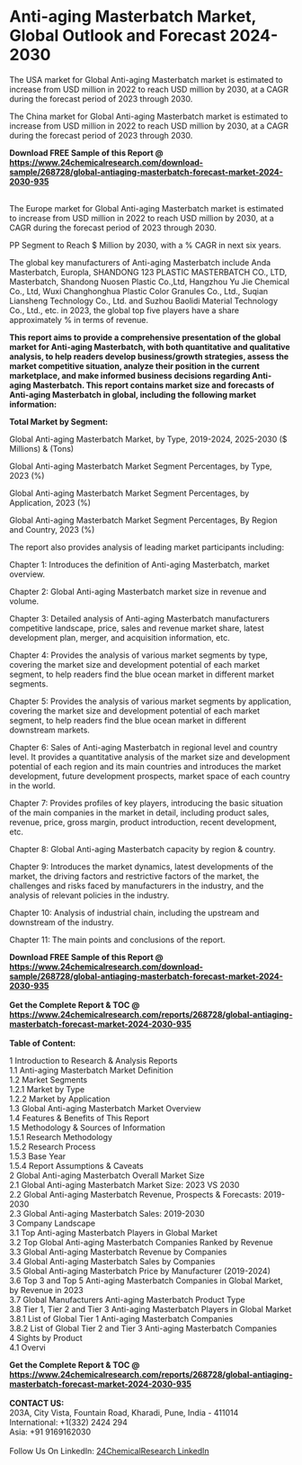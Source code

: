 <h1>Anti-aging Masterbatch Market, Global Outlook and Forecast 2024-2030</h1><p>The USA market for Global Anti-aging Masterbatch market is estimated to increase from USD million in 2022 to reach USD million by 2030, at a CAGR during the forecast period of 2023 through 2030.</p><p>
</p><p>The China market for Global Anti-aging Masterbatch market is estimated to increase from USD million in 2022 to reach USD million by 2030, at a CAGR during the forecast period of 2023 through 2030.</p><div><b>Download FREE Sample of this Report @ 
            <a href="https://www.24chemicalresearch.com/download-sample/268728/global-antiaging-masterbatch-forecast-market-2024-2030-935">
            https://www.24chemicalresearch.com/download-sample/268728/global-antiaging-masterbatch-forecast-market-2024-2030-935</a></b></div><br><p>
</p><p>The Europe market for Global Anti-aging Masterbatch market is estimated to increase from USD million in 2022 to reach USD million by 2030, at a CAGR during the forecast period of 2023 through 2030.</p><p>
PP Segment to Reach $ Million by 2030, with a % CAGR in next six years.</p><p>
The global key manufacturers of Anti-aging Masterbatch include Anda Masterbatch, Europla, SHANDONG 123 PLASTIC MASTERBATCH CO., LTD, Masterbatch, Shandong Nuosen Plastic Co.,Ltd, Hangzhou Yu Jie Chemical Co., Ltd, Wuxi Changhonghua Plastic Color Granules Co., Ltd., Suqian Liansheng Technology Co., Ltd. and Suzhou Baolidi Material Technology Co., Ltd., etc. in 2023, the global top five players have a share approximately % in terms of revenue.</p><p>
<strong>This report aims to provide a comprehensive presentation of the global market for Anti-aging Masterbatch, with both quantitative and qualitative analysis, to help readers develop business/growth strategies, assess the market competitive situation, analyze their position in the current marketplace, and make informed business decisions regarding Anti-aging Masterbatch. This report contains market size and forecasts of Anti-aging Masterbatch in global, including the following market information:</strong></p><p>
</p><p>
<strong>Total Market by Segment:</strong></p><p>
Global Anti-aging Masterbatch Market, by Type, 2019-2024, 2025-2030 ($ Millions) &amp; (Tons)</p><p>
Global Anti-aging Masterbatch Market Segment Percentages, by Type, 2023 (%)</p><p>
</p><p>
Global Anti-aging Masterbatch Market Segment Percentages, by Application, 2023 (%)</p><p>
</p><p>
Global Anti-aging Masterbatch Market Segment Percentages, By Region and Country, 2023 (%)</p><p>
</p><p>
The report also provides analysis of leading market participants including:</p><p>
</p><p>
</p><p>
Chapter 1: Introduces the definition of Anti-aging Masterbatch, market overview.</p><p>
Chapter 2: Global Anti-aging Masterbatch market size in revenue and volume.</p><p>
Chapter 3: Detailed analysis of Anti-aging Masterbatch manufacturers competitive landscape, price, sales and revenue market share, latest development plan, merger, and acquisition information, etc.</p><p>
Chapter 4: Provides the analysis of various market segments by type, covering the market size and development potential of each market segment, to help readers find the blue ocean market in different market segments.</p><p>
Chapter 5: Provides the analysis of various market segments by application, covering the market size and development potential of each market segment, to help readers find the blue ocean market in different downstream markets.</p><p>
Chapter 6: Sales of Anti-aging Masterbatch in regional level and country level. It provides a quantitative analysis of the market size and development potential of each region and its main countries and introduces the market development, future development prospects, market space of each country in the world.</p><p>
Chapter 7: Provides profiles of key players, introducing the basic situation of the main companies in the market in detail, including product sales, revenue, price, gross margin, product introduction, recent development, etc.</p><p>
Chapter 8: Global Anti-aging Masterbatch capacity by region &amp; country.</p><p>
Chapter 9: Introduces the market dynamics, latest developments of the market, the driving factors and restrictive factors of the market, the challenges and risks faced by manufacturers in the industry, and the analysis of relevant policies in the industry.</p><p>
Chapter 10: Analysis of industrial chain, including the upstream and downstream of the industry.</p><p>
Chapter 11: The main points and conclusions of the report.</p><div><b>Download FREE Sample of this Report @ 
            <a href="https://www.24chemicalresearch.com/download-sample/268728/global-antiaging-masterbatch-forecast-market-2024-2030-935">
            https://www.24chemicalresearch.com/download-sample/268728/global-antiaging-masterbatch-forecast-market-2024-2030-935</a></b></div><br><div><b>Get the Complete Report & TOC @ 
            <a href="https://www.24chemicalresearch.com/reports/268728/global-antiaging-masterbatch-forecast-market-2024-2030-935">
            https://www.24chemicalresearch.com/reports/268728/global-antiaging-masterbatch-forecast-market-2024-2030-935</a></b></div><br>
            <b>Table of Content:</b><p>1 Introduction to Research & Analysis Reports<br />
    1.1 Anti-aging Masterbatch Market Definition<br />
    1.2 Market Segments<br />
        1.2.1 Market by Type<br />
        1.2.2 Market by Application<br />
    1.3 Global Anti-aging Masterbatch Market Overview<br />
    1.4 Features & Benefits of This Report<br />
    1.5 Methodology & Sources of Information<br />
        1.5.1 Research Methodology<br />
        1.5.2 Research Process<br />
        1.5.3 Base Year<br />
        1.5.4 Report Assumptions & Caveats<br />
2 Global Anti-aging Masterbatch Overall Market Size<br />
    2.1 Global Anti-aging Masterbatch Market Size: 2023 VS 2030<br />
    2.2 Global Anti-aging Masterbatch Revenue, Prospects & Forecasts: 2019-2030<br />
    2.3 Global Anti-aging Masterbatch Sales: 2019-2030<br />
3 Company Landscape<br />
    3.1 Top Anti-aging Masterbatch Players in Global Market<br />
    3.2 Top Global Anti-aging Masterbatch Companies Ranked by Revenue<br />
    3.3 Global Anti-aging Masterbatch Revenue by Companies<br />
    3.4 Global Anti-aging Masterbatch Sales by Companies<br />
    3.5 Global Anti-aging Masterbatch Price by Manufacturer (2019-2024)<br />
    3.6 Top 3 and Top 5 Anti-aging Masterbatch Companies in Global Market, by Revenue in 2023<br />
    3.7 Global Manufacturers Anti-aging Masterbatch Product Type<br />
    3.8 Tier 1, Tier 2 and Tier 3 Anti-aging Masterbatch Players in Global Market<br />
        3.8.1 List of Global Tier 1 Anti-aging Masterbatch Companies<br />
        3.8.2 List of Global Tier 2 and Tier 3 Anti-aging Masterbatch Companies<br />
4 Sights by Product<br />
    4.1 Overvi</p><div><b>Get the Complete Report & TOC @ 
            <a href="https://www.24chemicalresearch.com/reports/268728/global-antiaging-masterbatch-forecast-market-2024-2030-935">
            https://www.24chemicalresearch.com/reports/268728/global-antiaging-masterbatch-forecast-market-2024-2030-935</a></b></div><br><b>CONTACT US:</b><br>
            203A, City Vista, Fountain Road, Kharadi, Pune, India - 411014<br>
            International: +1(332) 2424 294<br>
            Asia: +91 9169162030 <br><br>
            Follow Us On LinkedIn: <a href="https://www.linkedin.com/company/24chemicalresearch/">24ChemicalResearch LinkedIn</a>